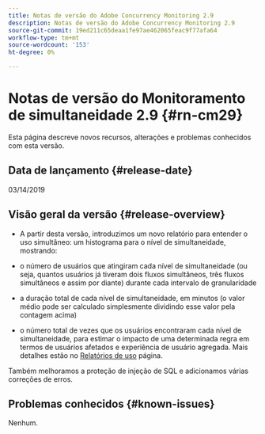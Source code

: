 ```yaml
---
title: Notas de versão do Adobe Concurrency Monitoring 2.9
description: Notas de versão do Adobe Concurrency Monitoring 2.9
source-git-commit: 19ed211c65deaa1fe97ae462065feac9f77afa64
workflow-type: tm+mt
source-wordcount: '153'
ht-degree: 0%

---
```



# Notas de versão do Monitoramento de simultaneidade 2.9 {#rn-cm29}

Esta página descreve novos recursos, alterações e problemas conhecidos com esta versão.

## Data de lançamento {#release-date}

03/14/2019


## Visão geral da versão {#release-overview}

* A partir desta versão, introduzimos um novo relatório para entender o uso simultâneo: um histograma para o nível de simultaneidade, mostrando:

* o número de usuários que atingiram cada nível de simultaneidade (ou seja, quantos usuários já tiveram dois fluxos simultâneos, três fluxos simultâneos e assim por diante) durante cada intervalo de granularidade
* a duração total de cada nível de simultaneidade, em minutos (o valor médio pode ser calculado simplesmente dividindo esse valor pela contagem acima)
* o número total de vezes que os usuários encontraram cada nível de simultaneidade, para estimar o impacto de uma determinada regra em termos de usuários afetados e experiência de usuário agregada. Mais detalhes estão no [Relatórios de uso](/help/concurrency-monitoring/cm-usage-reports.md) página.

Também melhoramos a proteção de injeção de SQL e adicionamos várias correções de erros.

## Problemas conhecidos {#known-issues}

Nenhum.
